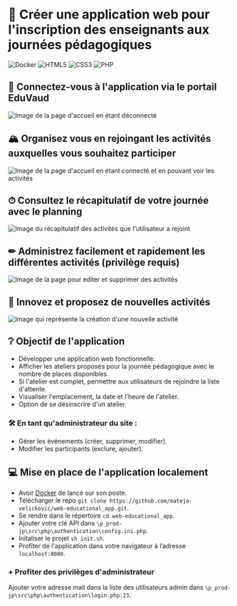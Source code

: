 # 🏫 Créer une application web pour l'inscription des enseignants aux journées pédagogiques
![Docker](https://img.shields.io/badge/docker-%230db7ed.svg?style=for-the-badge&logo=docker&logoColor=white) ![HTML5](https://img.shields.io/badge/html5-%23E34F26.svg?style=for-the-badge&logo=html5&logoColor=white) ![CSS3](https://img.shields.io/badge/css3-%231572B6.svg?style=for-the-badge&logo=css3&logoColor=white) ![PHP](https://img.shields.io/badge/php-%23777BB4.svg?style=for-the-badge&logo=php&logoColor=white)

## 🔐 Connectez-vous à l'application via le portail EduVaud
![Image de la page d'accueil en étant déconnecté](https://github.com/user-attachments/assets/62809335-1879-44f7-85d7-20d43549b9b6)

## 🏔 Organisez vous en rejoingant les activités auxquelles vous souhaitez participer
![Image de la page d'accueil en étant connecté et en pouvant voir les activités](https://github.com/user-attachments/assets/ad8da3f2-45fd-43c8-9265-636193e09372)

## ⏱ Consultez le récapitulatif de votre journée avec le planning
![Image du récapitulatif des activités que l'utilisateur a rejoint](https://github.com/user-attachments/assets/6ef87b08-8d88-42a8-bfd1-aa0666f6f54b)

## ✏ Administrez facilement et rapidement les différentes activités (privilège requis)
![Image de la page pour editer et supprimer des activités](https://github.com/user-attachments/assets/9a18860d-b7f7-49ea-9f21-55e733eb2d98)

## 🧠 Innovez et proposez de nouvelles activités 
![Image qui représente la création d'une nouvelle activité](https://github.com/user-attachments/assets/9f6fae4a-6600-42d8-a2dc-e915314d7ab3)


## ❔ Objectif de l'application
- Développer une application web fonctionnelle.
- Afficher les ateliers proposés pour la journée pédagogique avec le nombre de places disponibles.
- Si l'atelier est complet, permettre aux utilisateurs de rejoindre la liste d'attente.
- Visualiser l'emplacement, la date et l'heure de l'atelier.
- Option de se désinscrire d'un atelier.

### 🛠 En tant qu'administrateur du site :
- Gérer les événements (créer, supprimer, modifier).
- Modifier les participants (exclure, ajouter).

## 💻 Mise en place de l'application localement
- Avoir [Docker](https://docs.docker.com/engine/install/) de lancé sur son poste.
- Télécharger le repo `git clone https://github.com/mateja-velickovic/web-educational_app.git`.
- Se rendre dans le répertoire `cd web-educational_app`.
- Ajouter votre clé API dans `\p_prod-jp\src\php\authentication\config.ini.php`.
- Initaliser le projet `sh init.sh`.
- Profiter de l'application dans votre navigateur à l’adresse `localhost:8080`.

### + Profiter des privilèges d'administrateur
Ajouter votre adresse mail dans la liste des utilisateurs admin dans `\p_prod-jp\src\php\authentication\login.php:23`.
